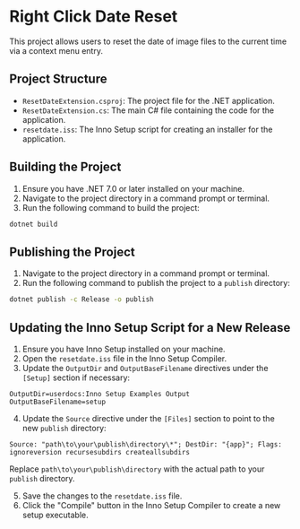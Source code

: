 # Right Click Date Reset

This project allows users to reset the date of image files to the current time via a context menu entry.

## Project Structure

- `ResetDateExtension.csproj`: The project file for the .NET application.
- `ResetDateExtension.cs`: The main C# file containing the code for the application.
- `resetdate.iss`: The Inno Setup script for creating an installer for the application.

## Building the Project

1. Ensure you have .NET 7.0 or later installed on your machine.
2. Navigate to the project directory in a command prompt or terminal.
3. Run the following command to build the project:
```bash
dotnet build
```

## Publishing the Project

1. Navigate to the project directory in a command prompt or terminal.
2. Run the following command to publish the project to a `publish` directory:
```bash
dotnet publish -c Release -o publish
```

## Updating the Inno Setup Script for a New Release

1. Ensure you have Inno Setup installed on your machine.
2. Open the `resetdate.iss` file in the Inno Setup Compiler.
3. Update the `OutputDir` and `OutputBaseFilename` directives under the `[Setup]` section if necessary:
```iss
OutputDir=userdocs:Inno Setup Examples Output
OutputBaseFilename=setup
```

4. Update the `Source` directive under the `[Files]` section to point to the new `publish` directory:
```iss
Source: "path\to\your\publish\directory\*"; DestDir: "{app}"; Flags: ignoreversion recursesubdirs createallsubdirs
```
Replace `path\to\your\publish\directory` with the actual path to your `publish` directory.

5. Save the changes to the `resetdate.iss` file.
6. Click the "Compile" button in the Inno Setup Compiler to create a new setup executable.
